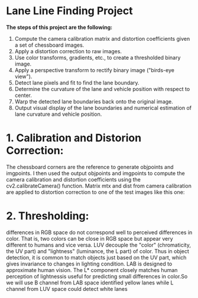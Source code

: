 # Lane Line Finding Project 

**The steps of this project are the following:**

1. Compute the camera calibration matrix and distortion coefficients given a set of chessboard images.
2. Apply a distortion correction to raw images.
3. Use color transforms, gradients, etc., to create a thresholded binary image.
4. Apply a perspective transform to rectify binary image ("birds-eye view").
5. Detect lane pixels and fit to find the lane boundary.
6. Determine the curvature of the lane and vehicle position with respect to center.
7. Warp the detected lane boundaries back onto the original image.
8. Output visual display of the lane boundaries and numerical estimation of lane curvature and vehicle position.
# 1. Calibration and Distorion Correction:
The chessboard corners are the reference to generate objpoints and imgpoints.
I then used the output objpoints and imgpoints to compute the camera calibration and distortion coefficients using the cv2.calibrateCamera() function.
Matrix mtx and dist from camera calibration are applied to distortion correction to one of the test images like this one:
# 2. Thresholding:
differences in RGB space do not correspond well to perceived differences in color. 
That is, two colors can be close in RGB space but appear very different to humans and vice versa.
LUV decouple the "color" (chromaticity, the UV part) and "lightness" (luminance, the L part) of color.
Thus in object detection, it is common to match objects just based on the UV part,
which gives invariance to changes in lighting condition.
LAB is designed to approximate human vision. The L* component closely matches human perception of lightnessis useful for predicting small differences in color.So we will use B channel from LAB space identified yellow lanes while L channel from LUV space could detect white lanes
